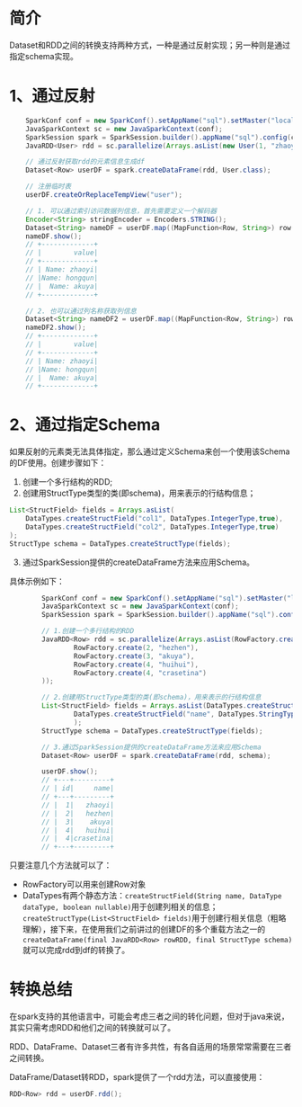 # 简介
Dataset和RDD之间的转换支持两种方式，一种是通过反射实现；另一种则是通过指定schema实现。

# 1、通过反射
```java
    SparkConf conf = new SparkConf().setAppName("sql").setMaster("local").set("spark.testing.memory", "2140000000");
    JavaSparkContext sc = new JavaSparkContext(conf);
    SparkSession spark = SparkSession.builder().appName("sql").config(conf).getOrCreate();
    JavaRDD<User> rdd = sc.parallelize(Arrays.asList(new User(1, "zhaoyi"), new User(2, "hongqun"), new User(3,"akuya")));

    // 通过反射获取rdd的元素信息生成df
    Dataset<Row> userDF = spark.createDataFrame(rdd, User.class);

    // 注册临时表
    userDF.createOrReplaceTempView("user");

    // 1. 可以通过索引访问数据列信息，首先需要定义一个解码器
    Encoder<String> stringEncoder = Encoders.STRING();
    Dataset<String> nameDF = userDF.map((MapFunction<Row, String>) row -> "Name: " + row.getString(1), stringEncoder);
    nameDF.show();
    // +-------------+
    // |        value|
    // +-------------+
    // | Name: zhaoyi|
    // |Name: hongqun|
    // |  Name: akuya|
    // +-------------+

    // 2. 也可以通过列名称获取列信息
    Dataset<String> nameDF2 = userDF.map((MapFunction<Row, String>) row -> "Name: " + row.<String>getAs("name"), stringEncoder);
    nameDF2.show();
    // +-------------+
    // |        value|
    // +-------------+
    // | Name: zhaoyi|
    // |Name: hongqun|
    // |  Name: akuya|
    // +-------------+
```

# 2、通过指定Schema
如果反射的元素类无法具体指定，那么通过定义Schema来创一个使用该Schema的DF使用。创建步骤如下：
1. 创建一个多行结构的RDD;
2. 创建用StructType类型的类(即schema)，用来表示的行结构信息；
```java
List<StructField> fields = Arrays.asList(
    DataTypes.createStructField("col1", DataTypes.IntegerType,true),
    DataTypes.createStructField("col2", DataTypes.IntegerType,true)
);
StructType schema = DataTypes.createStructType(fields);
```
3. 通过SparkSession提供的createDataFrame方法来应用Schema。


具体示例如下：
```java
        SparkConf conf = new SparkConf().setAppName("sql").setMaster("local").set("spark.testing.memory", "2140000000");
        JavaSparkContext sc = new JavaSparkContext(conf);
        SparkSession spark = SparkSession.builder().appName("sql").config(conf).getOrCreate();

        // 1.创建一个多行结构的RDD
        JavaRDD<Row> rdd = sc.parallelize(Arrays.asList(RowFactory.create(1, "zhaoyi"),
                RowFactory.create(2, "hezhen"),
                RowFactory.create(3, "akuya"),
                RowFactory.create(4, "huihui"),
                RowFactory.create(4, "crasetina")
        ));

        // 2.创建用StructType类型的类(即schema)，用来表示的行结构信息
        List<StructField> fields = Arrays.asList(DataTypes.createStructField("id", DataTypes.IntegerType,true),
                DataTypes.createStructField("name", DataTypes.StringType,true)
                );
        StructType schema = DataTypes.createStructType(fields);

        // 3.通过SparkSession提供的createDataFrame方法来应用Schema
        Dataset<Row> userDF = spark.createDataFrame(rdd, schema);

        userDF.show();
        // +---+---------+
        // | id|     name|
        // +---+---------+
        // |  1|   zhaoyi|
        // |  2|   hezhen|
        // |  3|    akuya|
        // |  4|   huihui|
        // |  4|crasetina|
        // +---+---------+
```
只要注意几个方法就可以了：
* RowFactory可以用来创建Row对象
* DataTypes有两个静态方法：`createStructField(String name, DataType dataType, boolean nullable)`用于创建列相关的信息；`createStructType(List<StructField> fields)`用于创建行相关信息（粗略理解），接下来，在使用我们之前讲过的创建DF的多个重载方法之一的`createDataFrame(final JavaRDD<Row> rowRDD, final StructType schema)`就可以完成rdd到df的转换了。


# 转换总结
在spark支持的其他语言中，可能会考虑三者之间的转化问题，但对于java来说，其实只需考虑RDD和他们之间的转换就可以了。

RDD、DataFrame、Dataset三者有许多共性，有各自适用的场景常常需要在三者之间转换。

DataFrame/Dataset转RDD，spark提供了一个rdd方法，可以直接使用：
```java
RDD<Row> rdd = userDF.rdd();
```
